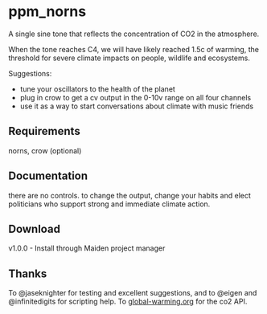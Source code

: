 # ppm_norns

A single sine tone that reflects the concentration of CO2 in the atmosphere.

When the tone reaches C4, we will have likely reached 1.5c of warming, the threshold for severe climate impacts on people, wildlife and ecosystems.

Suggestions:

- tune your oscillators to the health of the planet
- plug in crow to get a cv output in the 0-10v range on all four channels
- use it as a way to start conversations about climate with music friends

## Requirements

norns, crow (optional)

## Documentation

there are no controls. to change the output, change your habits and elect politicians who support strong and immediate climate action.

## Download

v1.0.0 - Install through Maiden project manager

## Thanks

To @jaseknighter for testing and excellent suggestions, and to @eigen and @infinitedigits for scripting help. To [global-warming.org](http://global-warming.org/) for the co2 API.

